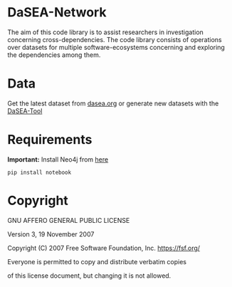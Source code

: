 # DaSEA-Network

The aim of this code library is to assist researchers in investigation concerning cross-dependencies. The code library consists of operations over datasets for multiple software-ecosystems concerning and exploring the dependencies among them.

# Data
Get the latest dataset from [dasea.org](dasea.org) or generate new datasets with the [DaSEA-Tool](https://github.com/DaSEA-project/DASEA)

# Requirements

**Important:** Install Neo4j from [here](https://neo4j.com/docs/operations-manual/current/installation/)

```
pip install notebook
```



# Copyright
GNU AFFERO GENERAL PUBLIC LICENSE

Version 3, 19 November 2007

Copyright (C) 2007 Free Software Foundation, Inc. <https://fsf.org/>

Everyone is permitted to copy and distribute verbatim copies

of this license document, but changing it is not allowed.